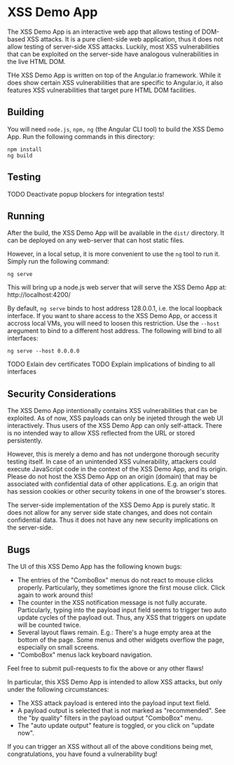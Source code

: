 # XSS Demo App

The XSS Demo App is an interactive web app that allows testing of DOM-based XSS attacks. It is a pure client-side web application, thus it does not allow testing of server-side XSS attacks. Luckily, most XSS vulnerabilities that can be exploited on the server-side have analogous vulnerabilities in the live HTML DOM.

THe XSS Demo App is written on top of the Angular.io framework. While it does show certain XSS vulnerabilities that are specific to Angular.io, it also features XSS vulnerabilities that target pure HTML DOM facilities.


## Building

You will need `node.js`, `npm,` `ng` (the Angular CLI tool) to build the XSS Demo App. Run the following commands in this directory:

    npm install
    ng build


## Testing

TODO Deactivate popup blockers for integration tests!

## Running

After the build, the XSS Demo App will be available in the `dist/` directory. It can be deployed on any web-server that can host static files.

However, in a local setup, it is more convenient to use the `ng` tool to run it. Simply run the following command:

    ng serve

This will bring up a node.js web server that will serve the XSS Demo App at:
http://localhost:4200/

By default, `ng serve` binds to host address 128.0.0.1, i.e. the local loopback interface. If you want to share access to the XSS Demo App, or access it accross local VMs, you will need to loosen this restriction. Use the `--host` aregument to bind to a different host address. The following will bind to all interfaces:

    ng serve --host 0.0.0.0

TODO Exlain dev certificates
TODO Explain implications of binding to all interfaces


## Security Considerations

The XSS Demo App intentionally contains XSS vulnerabilities that can be exploited. As of now, XSS payloads can only be injeted through the web UI interactively. Thus users of the XSS Demo App can only self-attack. There is no intended way to allow XSS reflected from the URL or stored  persistently.

However, this is merely a demo and has not undergone thorough security testing itself. In case of an unintended XSS vulnerability, attackers could execute JavaScript code in the context of the XSS Demo App, and its origin. Please do not host the XSS Demo App on an origin (domain) that may be associated with confidential data of other applications. E.g. an origin that has session cookies or other security tokens in one of the browser's stores.

The server-side implementation of the XSS Demo App is purely static. It does not allow for any server side state changes, and does not contain confidential data. Thus it does not have any new security implications on the server-side.


## Bugs

The UI of this XSS Demo App has the following known bugs:

* The entries of the "ComboBox" menus do not react to mouse clicks properly.
  Particularly, they sometimes ignore the first mouse click. Click again to work around this!
* The counter in the XSS notification message is not fully accurate.
  Particularly, typing into the payload input field seems to trigger two auto update cycles of the payload out.
  Thus, any XSS that triggers on update will be counted twice.
* Several layout flaws remain. E.g.:
  There's a huge empty area at the bottom of the page.
  Some menus and other widgets overflow the page, especially on small screens.
* "ComboBox" menus lack keyboard navigation.

Feel free to submit pull-requests to fix the above or any other flaws!

In particular, this XSS Demo App is intended to allow XSS attacks, but only under the following circumstances:

* The XSS attack payload is entered into the payload input text field.
* A payload output is selected that is not marked as "recommended".
  See the "by quality" filters in the payload output "ComboBox" menu.
* The "auto update output" feature is toggled, or you click on "update now".

If you can trigger an XSS without all of the above conditions being met, congratulations, you have found a vulnerability bug!
